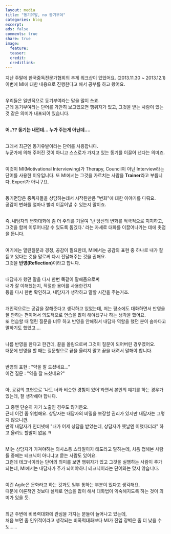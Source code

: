 ```yaml
---
layout: media
title: "동기유발, no 동기부여"
categories: blog
excerpt:
ads: false
comments: true
share: true
image:
  feature: 
  teaser: 
  credit: 
  creditlink: 
---
```


지난 주말에 한국중독전문가협회의 추계 워크샵이 있었어요. (2013.11.30 ~ 2013.12.1) <br>
이번에 MI에 대한 내용으로 진행한다고 해서 공부를 하고 왔어요.<br><br>

우리들은 일반적으로 동기부여라는 말을 많이 쓰죠.<br>
근데 동기부여라는 단어를 가만히 보고있으면 행위자가 있고, 그것을 받는 사람이 있는 것 같은 의미가 내포되어 있습니다.<br><br>

<b>어..?? 동기는 내껀데... 누가 주는게 아닌데....</b> <br><br>

그래서 최근엔 동기유발이라는 단어를 사용합니다. <br>
누군가에 의해 주어진 것이 아니고 스스로가 가지고 있는 동기를 이끌어 낸다는 의미죠.<br><br>

이것이 MI(Motivational Interviewing)가 Therapy, Council이 아닌 Interview라는 단어를 사용한 이유입니다. 또 MI에서는 그것을 가르치는 사람을 <b>Trainer</b>라고 부릅니다. Expert가 아니구요.  <br><br>

동기면담은 중독자들을 상담하는데서 시작된만큼 "변화"에 대한 이야기를 다뤄요.<br>
공감이 변화를 얼마나 빨리 이끌어낼 수 있는지 말이죠.<br><br>

즉, 내담자의 변화대화에 좀 더 주의를 기울여 '난 당신의 변화를 적극적으로 지지하고, 그것을 함께 이루어나갈 수 있도록 돕겠다.' 라는 자세로 대화를 이끌어나가는 데에 촛점을 둡니다. <br><br>

여기에는 열린질문과 경청, 공감이 필요한데, MI에서는 공감의 표현 중 하나로 내가 잘 듣고 있다는 것을 말로써 다시 전달해주는 것을 권해요. <br>
그것을 <b>반영(Reflection)</b>이라고 합니다.<br><br>

내담자가 했던 말을 다시 한번 똑같이 말해줌으로써 <br>
내가 잘 이해했는지, 적절한 용어를 사용한건지<br>
등을 다시 한번 확인하고, 내담자가 생각하고 말할 시간을 주는거죠.<br><br>

개인적으로는 공감을 잘해준다고 생각하고 있었는데, 저는 평소에도 대화하면서 반영을 잘 안하는 편이어서 의도적으로 연습을 많이 해야겠구나 하는 생각을 했어요. <br>
또 연습할 때 열린 질문을 너무 하고 반영을 안해줘서 내담자 역할을 했던 분이 숨차다고 말하기도 했었고....<br><br>

나름 반영을 한다고 한건데, 끝을 올림으로써 그것이 질문이 되어버린 경우였어요.<br>
때문에 반영을 할 때는 질문형으로 끝을 올리지 말고 끝을 내려서 말해야 합니다.<br><br>

반영의 표현 : "약을 잘 드셨네요..."<br>
이건 질문 : "약을 잘 드셨네요?" <br><br>

아, 공감의 표현으로 '나도 너와 비슷한 경험이 있어'라면서 본인의 얘기를 하는 경우가 있는데, 잘 생각해야 합니다.<br>

그 중엔 단순히 자기 노출인 경우도 많거든요. <br>
근데 이건 좀 위험해요. 상담자는 내담자의 비밀을 보장할 권리가 있지만 내담자는 그렇지 않으니깐.<br>
만약 내담자가 인터넷에 "내가 어제 상담을 받았는데, 상담자가 옛날엔 이랬다더라" 하고 올려도 할말이 없음.ㅋ<br><br>

MI는 상담자가 가져야하는 의사소통 스타일이자 태도라고 말하는데, 처음 접해본 사람들 중에는 테크닉이 아니냐고 묻는 사람도 있어요.<br>
그런데 테크닉이라는 단어의 의미를 보면 행위자가 있고 그것을 실행하는 사람이 주가 되는데, MI에서는 내담자가 주가 되어야하니 테크닉이라는 단어와는 맞지 않습니다.<br><br>

이건 Agile은 문화라고 하는 것과도 일부 통하는 부분이 있다고 생각해요.<br>
때문에 이론적인 것보다 실제로 연습을 많이 해서 대화법이 익숙해지도록 하는 것이 의미가 있을 듯. <br><br>

최근 주변에 비폭력대화에 관심을 가지는 분들이 늘어나고 있는데, <br>
처음 보면 좀 인위적이라고 생각되는 비폭력대화보다 MI가 진입 장벽은 좀 더 낮을 수도......<br>
